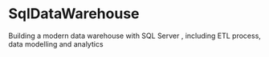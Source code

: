 # SqlDataWarehouse
Building a modern data warehouse with SQL Server , including ETL process, data modelling and analytics 
